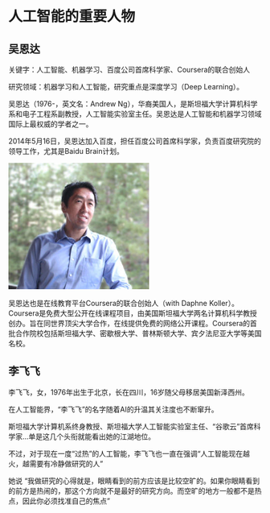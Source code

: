 # 人工智能的重要人物 #

## 吴恩达 ##

关键字：人工智能、机器学习、百度公司首席科学家、Coursera的联合创始人

研究领域：机器学习和人工智能，研究重点是深度学习（Deep Learning）。

吴恩达（1976-，英文名：Andrew Ng），华裔美国人，是斯坦福大学计算机科学系和电子工程系副教授，人工智能实验室主任。吴恩达是人工智能和机器学习领域国际上最权威的学者之一。

2014年5月16日，吴恩达加入百度，担任百度公司首席科学家，负责百度研究院的领导工作，尤其是Baidu Brain计划。

![](images/persons/20180307225513.png)

吴恩达也是在线教育平台Coursera的联合创始人（with Daphne Koller）。Coursera是免费大型公开在线课程项目，由美国斯坦福大学两名计算机科学教授创办。旨在同世界顶尖大学合作，在线提供免费的网络公开课程。Coursera的首批合作院校包括斯坦福大学、密歇根大学、普林斯顿大学、宾夕法尼亚大学等美国名校。

## 李飞飞 ##

李飞飞，女，1976年出生于北京，长在四川，16岁随父母移居美国新泽西州。

在人工智能界，“李飞飞”的名字随着AI的升温其关注度也不断窜升。

斯坦福大学计算机系终身教授、斯坦福大学人工智能实验室主任、“谷歌云”首席科学家...单是这几个头衔就能看出她的江湖地位。

不过，对于现在一度“过热”的人工智能，李飞飞也一直在强调“人工智能现在越火，越需要有冷静做研究的人”

她说 “我做研究的心得就是，眼睛看到的前方应该是比较空旷的。如果你眼睛看到的前方是热闹的，那这个方向就不是最好的研究方向。而空旷的地方一般都不是热点，因此你必须找准自己的焦点”












